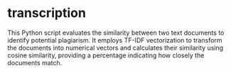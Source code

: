 # transcription
This Python script evaluates the similarity between two text documents to identify potential plagiarism. It employs TF-IDF vectorization to transform the documents into numerical vectors and calculates their similarity using cosine similarity, providing a percentage indicating how closely the documents match.
